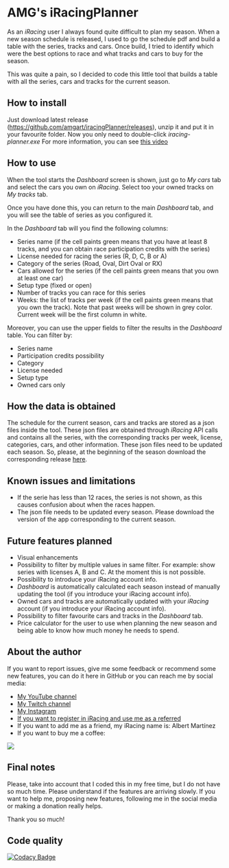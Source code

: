 # AMG's iRacingPlanner
As an *iRacing* user I always found quite difficult to plan my season. When a new season schedule is released, 
I used to go the schedule pdf and build a table with the series, tracks and cars. Once build, I tried to identify
which were the best options to race and what tracks and cars to buy for the season.

This was quite a pain, so I decided to code this little tool that builds a table with all the series, cars and
tracks for the current season.

## How to install
Just download latest release (https://github.com/amgart/iracingPlanner/releases), unzip it and put it in your favourite folder.
Now you only need to double-click *iracing-planner.exe*
For more information, you can see [this video](https://www.youtube.com/watch?v=N_c2TQMzfDY&ab_channel=Amgart)

## How to use
When the tool starts the *Dashboard* screen is shown, just go to *My cars* tab and select the cars you own on *iRacing*. 
Select too your owned tracks on *My tracks* tab.

Once you have done this, you can return to the main *Dashboard* tab, and you will see the table of series 
as you configured it.

In the *Dashboard* tab will you find the following columns:
*   Series name (if the cell paints green means that you have at least 8 tracks, and you can obtain race participation credits with the series)
*   License needed for racing the series (R, D, C, B or A)
*   Category of the series (Road, Oval, Dirt Oval or RX)
*   Cars allowed for the series (if the cell paints green means that you own at least one car)
*   Setup type (fixed or open)
*   Number of tracks you can race for this series
*   Weeks: the list of tracks per week (if the cell paints green means that you own the track). 
Note that past weeks will be shown in grey color. Current week will be the first column in white.

Moreover, you can use the upper fields to filter the results in the *Dashboard* table. You can filter by:
*   Series name
*   Participation credits possibility
*   Category
*   License needed
*   Setup type
*   Owned cars only

## How the data is obtained
The schedule for the current season, cars and tracks are stored as a json files inside the tool. 
These json files are obtained through *iRacing* API calls and contains all the series, with the corresponding 
tracks per week, license, categories, cars, and other information. These json files need to be updated each season.
So, please, at the beginning of the season download the corresponding release 
[here](https://github.com/amgart/iracingPlanner/releases).

## Known issues and limitations
*   If the serie has less than 12 races, the series is not shown, as this causes confusion about when the races happen.
*   The json file needs to be updated every season. Please download the version of the app corresponding to the current season.

## Future features planned
*   Visual enhancements
*   Possibility to filter by multiple values in same filter. For example: show series with licenses A, B and C. At the moment this is not possible.
*   Possibility to introduce your iRacing account info.
*   *Dashboard* is automatically calculated each season instead of manually updating the tool (if you introduce your iRacing account info).
*   Owned cars and tracks are automatically updated with your *iRacing* account (if you introduce your iRacing account info).
*   Possibility to filter favourite cars and tracks in the *Dashboard* tab.
*   Price calculator for the user to use when planning the new season and being able to know how much money he needs to spend.

## About the author
If you want to report issues, give me some feedback or recommend some new features, you can do it here in
GitHub or you can reach me by social media:

*   [My YouTube channel](https://www.youtube.com/channel/UC5TSGSOsf1KE2zjnFFJTSfw)
*   [My Twitch channel](https://www.twitch.tv/amgart88)
*   [My Instagram](https://www.instagram.com/amg.art/)
*   [If you want to register in iRacing and use me as a referred](https://www.iracing.com/membership/?refid=366160)
*   If you want to add me as a friend, my iRacing name is: Albert Martínez
*   If you want to buy me a coffee:

[![](https://www.paypalobjects.com/es_ES/ES/i/btn/btn_donate_LG.gif)](https://www.paypal.com/cgi-bin/webscr?cmd=_s-xclick&hosted_button_id=WBC5FZRDZHMSE)

## Final notes
Please, take into account that I coded this in my free time, but I do not have so much time. Please understand
if the features are arriving slowly. 
If you want to help me, proposing new features, following me in the social media or making a donation 
really helps.

Thank you so much!

## Code quality
[![Codacy Badge](https://app.codacy.com/project/badge/Grade/c2a6545e7f60442baca49e0d551d29a1)](https://app.codacy.com/gh/amgart/iracingPlanner/dashboard?utm_source=gh&utm_medium=referral&utm_content=&utm_campaign=Badge_grade)